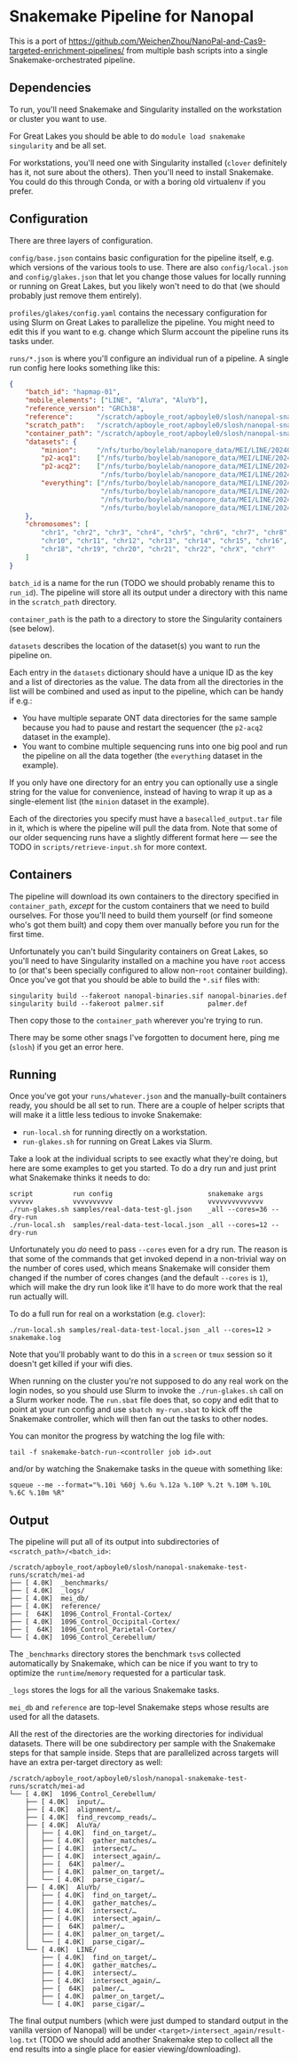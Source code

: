 # Snakemake Pipeline for Nanopal

This is a port of <https://github.com/WeichenZhou/NanoPal-and-Cas9-targeted-enrichment-pipelines/>
from multiple bash scripts into a single Snakemake-orchestrated pipeline.

## Dependencies

To run, you'll need Snakemake and Singularity installed on the workstation or
cluster you want to use.

For Great Lakes you should be able to do `module load snakemake singularity` and
be all set.

For workstations, you'll need one with Singularity installed (`clover`
definitely has it, not sure about the others).  Then you'll need to install
Snakemake.  You could do this through Conda, or with a boring old virtualenv if
you prefer.

## Configuration

There are three layers of configuration.

`config/base.json` contains basic configuration for the pipeline itself, e.g.
which versions of the various tools to use.  There are also `config/local.json` and
`config/glakes.json` that let you change those values for locally running or
running on Great Lakes, but you likely won't need to do that (we should
probably just remove them entirely).

`profiles/glakes/config.yaml` contains the necessary configuration for using
Slurm on Great Lakes to parallelize the pipeline.  You might need to edit this
if you want to e.g. change which Slurm account the pipeline runs its tasks
under.

`runs/*.json` is where you'll configure an individual run of a pipeline.
A single run config here looks something like this:

```json
{
    "batch_id": "hapmap-01",
    "mobile_elements": ["LINE", "AluYa", "AluYb"],
    "reference_version": "GRCh38",
    "reference":      "/scratch/apboyle_root/apboyle0/slosh/nanopal-snakemake-test-runs/ref/GCA_000001405.15_GRCh38_no_alt_analysis_set.fna",
    "scratch_path":   "/scratch/apboyle_root/apboyle0/slosh/nanopal-snakemake-test-runs/scratch",
    "container_path": "/scratch/apboyle_root/apboyle0/slosh/nanopal-snakemake-test-runs/containers",
    "datasets": {
        "minion":     "/nfs/turbo/boylelab/nanopore_data/MEI/LINE/20240523_1455_MN40776_FAY82215_1b3c041f",
        "p2-acq1":    ["/nfs/turbo/boylelab/nanopore_data/MEI/LINE/20240606_1417_P2S-01935-B_PAW86158_158598d3"],
        "p2-acq2":    ["/nfs/turbo/boylelab/nanopore_data/MEI/LINE/20240529_1010_P2S-01935-A_PAK58332_285f9616",
                       "/nfs/turbo/boylelab/nanopore_data/MEI/LINE/20240529_1356_P2S-01935-A_PAK58332_17eb569e"],
        "everything": ["/nfs/turbo/boylelab/nanopore_data/MEI/LINE/20240606_1417_P2S-01935-B_PAW86158_158598d3",
                       "/nfs/turbo/boylelab/nanopore_data/MEI/LINE/20240529_1010_P2S-01935-A_PAK58332_285f9616",
                       "/nfs/turbo/boylelab/nanopore_data/MEI/LINE/20240529_1356_P2S-01935-A_PAK58332_17eb569e",
                       "/nfs/turbo/boylelab/nanopore_data/MEI/LINE/20240523_1455_MN40776_FAY82215_1b3c041f"]
    },
    "chromosomes": [
        "chr1", "chr2", "chr3", "chr4", "chr5", "chr6", "chr7", "chr8", "chr9",
        "chr10", "chr11", "chr12", "chr13", "chr14", "chr15", "chr16", "chr17",
        "chr18", "chr19", "chr20", "chr21", "chr22", "chrX", "chrY"
    ]
}
```

`batch_id` is a name for the run (TODO we should probably rename this to
`run_id`).  The pipeline will store all its output under a directory with this
name in the `scratch_path` directory.

`container_path` is the path to a directory to store the Singularity containers
(see below).

`datasets` describes the location of the dataset(s) you want to run the pipeline
on.

Each entry in the `datasets` dictionary should have a unique ID as the key and
a list of directories as the value.  The data from all the directories in the
list will be combined and used as input to the pipeline, which can be handy if
e.g.:

* You have multiple separate ONT data directories for the same sample because
  you had to pause and restart the sequencer (the `p2-acq2` dataset in the
  example).
* You want to combine multiple sequencing runs into one big pool and run the
  pipeline on all the data together (the `everything` dataset in the example).

If you only have one directory for an entry you can optionally use a single
string for the value for convenience, instead of having to wrap it up as
a single-element list (the `minion` dataset in the example).

Each of the directories you specify must have a `basecalled_output.tar` file in
it, which is where the pipeline will pull the data from.  Note that some of our
older sequencing runs have a slightly different format here — see the TODO in
`scripts/retrieve-input.sh` for more context.

## Containers

The pipeline will download its own containers to the directory specified in
`container_path`, *except* for the custom containers that we need to build
ourselves.  For those you'll need to build them yourself (or find someone who's
got them built) and copy them over manually before you run for the first time.

Unfortunately you can't build Singularity containers on Great Lakes, so you'll
need to have Singularity installed on a machine you have `root` access to (or
that's been specially configured to allow non-`root` container building). Once
you've got that you should be able to build the `*.sif` files with:

    singularity build --fakeroot nanopal-binaries.sif nanopal-binaries.def
    singularity build --fakeroot palmer.sif           palmer.def

Then copy those to the `container_path` wherever you're trying to run.

There may be some other snags I've forgotten to document here, ping me (`slosh`)
if you get an error here.

## Running

Once you've got your `runs/whatever.json` and the manually-built containers
ready, you should be all set to run.  There are a couple of helper scripts that
will make it a little less tedious to invoke Snakemake:

* `run-local.sh` for running directly on a workstation.
* `run-glakes.sh` for running on Great Lakes via Slurm.

Take a look at the individual scripts to see exactly what they're doing, but
here are some examples to get you started.  To do a dry run and just print what
Snakemake thinks it needs to do:

    script          run config                        snakemake args
    vvvvvv          vvvvvvvvvv                        vvvvvvvvvvvvvv
    ./run-glakes.sh samples/real-data-test-gl.json    _all --cores=36 --dry-run
    ./run-local.sh  samples/real-data-test-local.json _all --cores=12 --dry-run

Unfortunately you *do* need to pass `--cores` even for a dry run.  The reason is
that some of the commands that get invoked depend in a non-trivial way on the
number of cores used, which means Snakemake will consider them changed if the
number of cores changes (and the default `--cores` is `1`), which will make the
dry run look like it'll have to do more work that the real run actually will.

To do a full run for real on a workstation (e.g. `clover`):

    ./run-local.sh samples/real-data-test-local.json _all --cores=12 > snakemake.log

Note that you'll probably want to do this in a `screen` or `tmux` session so it
doesn't get killed if your wifi dies.

When running on the cluster you're not supposed to do any real work on the login
nodes, so you should use Slurm to invoke the `./run-glakes.sh` call on a Slurm
worker node.  The `run.sbat` file does that, so copy and edit that to point at
your run config and use `sbatch my-run.sbat` to kick off the Snakemake
controller, which will then fan out the tasks to other nodes.

You can monitor the progress by watching the log file with:

    tail -f snakemake-batch-run-<controller job id>.out

and/or by watching the Snakemake tasks in the queue with something like:

    squeue --me --format="%.10i %60j %.6u %.12a %.10P %.2t %.10M %.10L %.6C %.10m %R"

## Output

The pipeline will put all of its output into subdirectories of `<scratch_path>/<batch_id>`:

```
/scratch/apboyle_root/apboyle0/slosh/nanopal-snakemake-test-runs/scratch/mei-ad
├── [ 4.0K]  _benchmarks/
├── [ 4.0K]  _logs/
├── [ 4.0K]  mei_db/
├── [ 4.0K]  reference/
├── [  64K]  1096_Control_Frontal-Cortex/
├── [ 4.0K]  1096_Control_Occipital-Cortex/
├── [  64K]  1096_Control_Parietal-Cortex/
└── [ 4.0K]  1096_Control_Cerebellum/
```

The `_benchmarks` directory stores the benchmark `tsv`s collected automatically
by Snakemake, which can be nice if you want to try to optimize the
`runtime`/`memory` requested for a particular task.

`_logs` stores the logs for all the various Snakemake tasks.

`mei_db` and `reference` are top-level Snakemake steps whose results are used
for all the datasets.

All the rest of the directories are the working directories for individual
datasets.  There will be one subdirectory per sample with the Snakemake steps
for that sample inside. Steps that are parallelized across targets will have an
extra per-target directory as well:

```
/scratch/apboyle_root/apboyle0/slosh/nanopal-snakemake-test-runs/scratch/mei-ad
└── [ 4.0K]  1096_Control_Cerebellum/
    ├── [ 4.0K]  input/…
    ├── [ 4.0K]  alignment/…
    ├── [ 4.0K]  find_revcomp_reads/…
    ├── [ 4.0K]  AluYa/
    │   ├── [ 4.0K]  find_on_target/…
    │   ├── [ 4.0K]  gather_matches/…
    │   ├── [ 4.0K]  intersect/…
    │   ├── [ 4.0K]  intersect_again/…
    │   ├── [  64K]  palmer/…
    │   ├── [ 4.0K]  palmer_on_target/…
    │   └── [ 4.0K]  parse_cigar/…
    ├── [ 4.0K]  AluYb/
    │   ├── [ 4.0K]  find_on_target/…
    │   ├── [ 4.0K]  gather_matches/…
    │   ├── [ 4.0K]  intersect/…
    │   ├── [ 4.0K]  intersect_again/…
    │   ├── [  64K]  palmer/…
    │   ├── [ 4.0K]  palmer_on_target/…
    │   └── [ 4.0K]  parse_cigar/…
    └── [ 4.0K]  LINE/
        ├── [ 4.0K]  find_on_target/…
        ├── [ 4.0K]  gather_matches/…
        ├── [ 4.0K]  intersect/…
        ├── [ 4.0K]  intersect_again/…
        ├── [  64K]  palmer/…
        ├── [ 4.0K]  palmer_on_target/…
        └── [ 4.0K]  parse_cigar/…
```

The final output numbers (which were just dumped to standard output in the
vanilla version of Nanopal) will be under
`<target>/intersect_again/result-log.txt` (TODO we should add another Snakemake
step to collect all the end results into a single place for easier
viewing/downloading).
